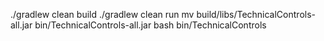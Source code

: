 ./gradlew clean build
./gradlew clean run
mv build/libs/TechnicalControls-all.jar bin/TechnicalControls-all.jar
bash bin/TechnicalControls 
